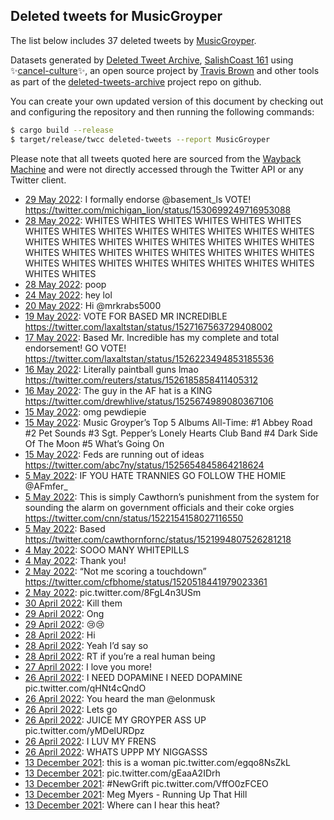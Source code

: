 ## Deleted tweets for MusicGroyper

The list below includes 37 deleted tweets by
[MusicGroyper](https://twitter.com/MusicGroyper).



Datasets generated by [Deleted Tweet Archive](https://twitter.com/deletedtweet161), 
[SalishCoast 161](https://twitter.com/SalishCoastA) using 
✨[cancel-culture](https://github.com/travisbrown/cancel-culture)✨, an open source project by 
[Travis Brown](https://twitter.com/travisbrown) and other tools as part of the 
[deleted-tweets-archive](https://github.com/salcoast/deleted-tweets-archive/) project repo on github.

You can create your own updated version of this document by checking out and configuring the
repository and then running the following commands:

```bash
$ cargo build --release
$ target/release/twcc deleted-tweets --report MusicGroyper
```

Please note that all tweets quoted here are sourced from the
[Wayback Machine](https://web.archive.org) and were not directly accessed through the Twitter API or
any Twitter client.

* [29 May 2022](https://web.archive.org/web/20220529001934/https://twitter.com/MusicGroyper/status/1530705265804419073): I formally endorse  @basement_ls  VOTE! https://twitter.com/michigan_lion/status/1530699249716953088 <!--1530705265804419073-->
* [28 May 2022](https://web.archive.org/web/20220528234712/https://twitter.com/MusicGroyper/status/1530697056700047360): WHITES WHITES WHITES WHITES WHITES WHITES WHITES WHITES WHITES WHITES WHITES WHITES WHITES WHITES WHITES WHITES WHITES WHITES WHITES WHITES WHITES WHITES WHITES WHITES WHITES WHITES WHITES WHITES WHITES WHITES WHITES WHITES WHITES WHITES WHITES WHITES WHITES WHITES WHITES WHITES <!--1530697056700047360-->
* [28 May 2022](https://web.archive.org/web/20220528020031/https://twitter.com/MusicGroyper/status/1530368310919012353): poop <!--1530368310919012353-->
* [24 May 2022](https://web.archive.org/web/20220524221533/https://twitter.com/MusicGroyper/status/1529224441129013250): hey lol <!--1529224441129013250-->
* [20 May 2022](https://web.archive.org/web/20220520223359/https://twitter.com/MusicGroyper/status/1527778818509131776): Hi  @mrkrabs5000 <!--1527778818509131776-->
* [19 May 2022](https://web.archive.org/web/20220519145317/https://twitter.com/MusicGroyper/status/1527301084699840512): VOTE FOR BASED MR INCREDIBLE https://twitter.com/laxaltstan/status/1527167563729408002 <!--1527301084699840512-->
* [17 May 2022](https://web.archive.org/web/20220517023424/https://twitter.com/MusicGroyper/status/1526390547623051266): Based Mr. Incredible has my complete and total endorsement! GO VOTE! https://twitter.com/laxaltstan/status/1526223494853185536 <!--1526390547623051266-->
* [16 May 2022](https://web.archive.org/web/20220516193017/https://twitter.com/MusicGroyper/status/1526282604391145477): Literally paintball guns lmao https://twitter.com/reuters/status/1526185858411405312 <!--1526282604391145477-->
* [16 May 2022](https://web.archive.org/web/20220516011043/https://twitter.com/MusicGroyper/status/1526006972151119877): The guy in the AF hat is a KING https://twitter.com/drewhlive/status/1525674989080367106 <!--1526006972151119877-->
* [15 May 2022](https://web.archive.org/web/20220515034525/https://twitter.com/MusicGroyper/status/1525683683503611905): omg pewdiepie <!--1525683683503611905-->
* [15 May 2022](https://web.archive.org/web/20220515033521/https://twitter.com/MusicGroyper/status/1525681181211213824): Music Groyper’s Top 5 Albums All-Time:   #1 Abbey Road #2 Pet Sounds  #3 Sgt. Pepper’s Lonely Hearts Club Band #4 Dark Side Of The Moon #5 What’s Going On <!--1525681181211213824-->
* [15 May 2022](https://web.archive.org/web/20220515032119/https://twitter.com/MusicGroyper/status/1525677518044508165): Feds are running out of ideas https://twitter.com/abc7ny/status/1525654845864218624 <!--1525677518044508165-->
* [ 5 May 2022](https://web.archive.org/web/20220505180417/https://twitter.com/MusicGroyper/status/1522275672709861377): IF YOU HATE TRANNIES GO FOLLOW THE HOMIE  @AFmfer_ <!--1522275672709861377-->
* [ 5 May 2022](https://web.archive.org/web/20220505180244/https://twitter.com/MusicGroyper/status/1522275374083809280): This is simply Cawthorn’s punishment from the system for sounding the alarm on government officials and their coke orgies https://twitter.com/cnn/status/1522154158027116550 <!--1522275374083809280-->
* [ 5 May 2022](https://web.archive.org/web/20220505000314/https://twitter.com/MusicGroyper/status/1522003889297448960): Based https://twitter.com/cawthornfornc/status/1521994807526281218 <!--1522003889297448960-->
* [ 4 May 2022](https://web.archive.org/web/20220504222622/https://twitter.com/MusicGroyper/status/1521979350727471106): SOOO MANY WHITEPILLS <!--1521979350727471106-->
* [ 4 May 2022](https://web.archive.org/web/20220504222044/https://twitter.com/MusicGroyper/status/1521978056621150208): Thank you! <!--1521978056621150208-->
* [ 2 May 2022](https://web.archive.org/web/20220502181333/https://twitter.com/MusicGroyper/status/1521190987279867904): “Not me scoring a touchdown” https://twitter.com/cfbhome/status/1520518441979023361 <!--1521190987279867904-->
* [ 2 May 2022](https://web.archive.org/web/20220502164946/https://twitter.com/MusicGroyper/status/1521169965021335552): pic.twitter.com/8FgL4n3USm <!--1521169965021335552-->
* [30 April 2022](https://web.archive.org/web/20220430143627/https://twitter.com/MusicGroyper/status/1520411545641099264): Kill them <!--1520411545641099264-->
* [29 April 2022](https://web.archive.org/web/20220429190002/https://twitter.com/MusicGroyper/status/1520115562248089603): Ong <!--1520115562248089603-->
* [29 April 2022](https://web.archive.org/web/20220429004209/https://twitter.com/MusicGroyper/status/1519839360627191808): 😢😢 <!--1519839360627191808-->
* [28 April 2022](https://web.archive.org/web/20220428231957/https://twitter.com/MusicGroyper/status/1519818554610262026): Hi <!--1519818554610262026-->
* [28 April 2022](https://web.archive.org/web/20220428182346/https://twitter.com/MusicGroyper/status/1519743255336071168): Yeah I’d say so <!--1519743255336071168-->
* [28 April 2022](https://web.archive.org/web/20220428160701/https://twitter.com/MusicGroyper/status/1519709669496918018): RT if you’re a real human being <!--1519709669496918018-->
* [27 April 2022](https://web.archive.org/web/20220427052602/https://twitter.com/MusicGroyper/status/1519185995983470592): I love you more! <!--1519185995983470592-->
* [26 April 2022](https://web.archive.org/web/20220426215505/https://twitter.com/MusicGroyper/status/1519072446745358344): I NEED DOPAMINE I NEED DOPAMINE pic.twitter.com/qHNt4cQndO <!--1519072446745358344-->
* [26 April 2022](https://web.archive.org/web/20220426173625/https://twitter.com/MusicGroyper/status/1519007347670228996): You heard the man  @elonmusk <!--1519007347670228996-->
* [26 April 2022](https://web.archive.org/web/20220426173525/https://twitter.com/MusicGroyper/status/1519007192728363009): Lets go <!--1519007192728363009-->
* [26 April 2022](https://web.archive.org/web/20220426172327/https://twitter.com/MusicGroyper/status/1519004145369423878): JUICE MY GROYPER ASS UP pic.twitter.com/yMDelURDpz <!--1519004145369423878-->
* [26 April 2022](https://web.archive.org/web/20220426172315/https://twitter.com/MusicGroyper/status/1519003971729383424): I LUV MY FRENS <!--1519003971729383424-->
* [26 April 2022](https://web.archive.org/web/20220426172151/https://twitter.com/MusicGroyper/status/1519003748974182404): WHATS UPPP MY NIGGASSS <!--1519003748974182404-->
* [13 December 2021](https://web.archive.org/web/20211213045755/https://twitter.com/MusicGroyper/status/1470255353757532163): this is a woman pic.twitter.com/egqo8NsZkL <!--1470255353757532163-->
* [13 December 2021](https://web.archive.org/web/20211213044306/https://twitter.com/MusicGroyper/status/1470251602623619073): pic.twitter.com/gEaaA2IDrh <!--1470251602623619073-->
* [13 December 2021](https://web.archive.org/web/20211213044251/https://twitter.com/MusicGroyper/status/1470251578795855876): #NewGrift  pic.twitter.com/VffO0zFCEO <!--1470251578795855876-->
* [13 December 2021](https://web.archive.org/web/20211213043746/https://twitter.com/MusicGroyper/status/1470250279148744704): Meg Myers - Running Up That Hill <!--1470250279148744704-->
* [13 December 2021](https://web.archive.org/web/20211213043703/https://twitter.com/MusicGroyper/status/1470250107631112196): Where can I hear this heat? <!--1470250107631112196-->
